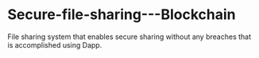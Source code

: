 # Secure-file-sharing---Blockchain
File sharing system that enables secure sharing without any breaches that is accomplished using Dapp.
